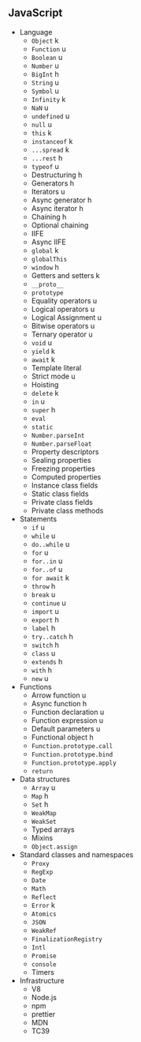 ## JavaScript

- Language
  - `Object` k
  - `Function` u
  - `Boolean` u 
  - `Number` u
  - `BigInt` h
  - `String` u
  - `Symbol` u 
  - `Infinity` k
  - `NaN` u
  - `undefined` u
  - `null` u
  - `this` k
  - `instanceof`  k
  - `...spread` k
  - `...rest` h
  - `typeof` u
  - Destructuring h
  - Generators h
  - Iterators u 
  - Async generator h
  - Async iterator h
  - Chaining h
  - Optional chaining
  - IIFE
  - Async IIFE
  - `global` k
  - `globalThis`
  - `window` h
  - Getters and setters k
  - `__proto__`
  - `prototype`
  - Equality operators u
  - Logical operators u 
  - Logical Assignment u
  - Bitwise operators u 
  - Ternary operator u
  - `void` u
  - `yield` k
  - `await` k 
  - Template literal
  - Strict mode u
  - Hoisting
  - `delete` k
  - `in` u
  - `super` h
  - `eval`
  - `static`
  - `Number.parseInt`
  - `Number.parseFloat`
  - Property descriptors
  - Sealing properties
  - Freezing properties
  - Computed properties
  - Instance class fields
  - Static class fields
  - Private class fields
  - Private class methods
- Statements
  - `if` u
  - `while` u
  - `do..while` u
  - `for` u
  - `for..in` u
  - `for..of` u
  - `for await` k
  - `throw` h
  - `break` u
  - `continue` u 
  - `import` u
  - `export` h
  - `label` h
  - `try..catch` h
  - `switch` h
  - `class` u
  - `extends` h
  - `with` h
  - `new` u
- Functions
  - Arrow function u
  - Async function h
  - Function declaration u
  - Function expression u
  - Default parameters u
  - Functional object h
  - `Function.prototype.call`
  - `Function.prototype.bind`
  - `Function.prototype.apply`
  - `return`
- Data structures
  - `Array` u
  - `Map` h
  - `Set` h
  - `WeakMap`
  - `WeakSet`
  - Typed arrays
  - Mixins
  - `Object.assign`
- Standard classes and namespaces
  - `Proxy`
  - `RegExp`
  - `Date`
  - `Math`
  - `Reflect`
  - `Error` k
  - `Atomics`
  - `JSON`
  - `WeakRef`
  - `FinalizationRegistry`
  - `Intl`
  - `Promise`
  - `console`
  - Timers
- Infrastructure
  - V8
  - Node.js
  - npm
  - prettier
  - MDN
  - TC39
